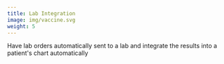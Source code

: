```yaml
---
title: Lab Integration
image: img/vaccine.svg
weight: 5
---
```


Have lab orders automatically sent to a lab and integrate the results into a patient's chart automatically
